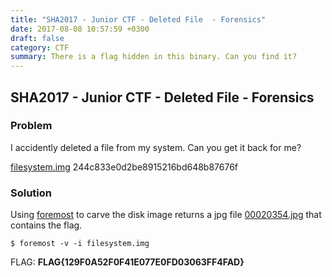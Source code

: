 ```yaml
---
title: "SHA2017 - Junior CTF - Deleted File  - Forensics"
date: 2017-08-08 10:57:59 +0300
draft: false
category: CTF
summary: There is a flag hidden in this binary. Can you find it?
---
```

## SHA2017 - Junior CTF - Deleted File  - Forensics
### Problem

I accidently deleted a file from my system. Can you get it back for me?

[filesystem.img](#) 244c833e0d2be8915216bd648b87676f

### Solution

Using [foremost](http://foremost.sourceforge.net/) to carve the disk image returns a jpg file [00020354.jpg](#) that contains the flag.

``$ foremost -v -i filesystem.img``

FLAG: __FLAG{129F0A52F0F41E077E0FD03063FF4FAD}__
